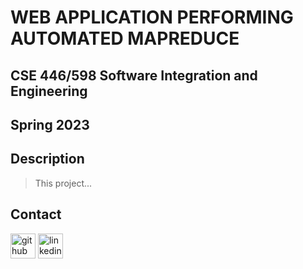 
# **WEB APPLICATION PERFORMING AUTOMATED MAPREDUCE**
## CSE 446/598 Software Integration and Engineering
## Spring 2023

## Description
> This project...

## Contact
  [<img src='https://cdn.jsdelivr.net/npm/simple-icons@3.0.1/icons/github.svg' alt='github' height='40'>](https://github.com/martha-moreno/martha-moreno.github.io)  [<img src='https://cdn.jsdelivr.net/npm/simple-icons@3.0.1/icons/linkedin.svg' alt='linkedin' height='40'>](https://www.linkedin.com/in/martha-gissela-moreno/)  
